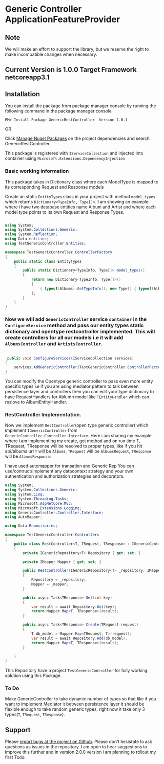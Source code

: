 # Generic Controller ApplicationFeatureProvider

## Note

We will make an effort to support the library, but we reserve the right to make incompatible
changes when necessary.

## Current Version is 1.0.0 Target Framework netcoreapp3.1

## Installation

You can install the package from package manager console by running the following command in the package manager console

`PM> Install-Package GenericRestController -Version 1.0.1`

OR

Click [Manage Nuget Packages](https://www.nuget.org/packages/GenericRestController/1.0.0) on the project dependencies and search GenericRestController

This package is registered with `IServiceCollection` and injected into container using `Microsoft.Extensions.DependencyInjection`

### Basic working information

This package takes in Dictionary class where each ModelType is mapped to its corresponding Request and Response models

Create an static `EntityTypes` class in your project with method `model_types` which returns `Dictionary<TypeInfo, Type[]>`. I am showing an example  where i have two database entities name Album and Artist and where each model type points to its own Request and Response Types.
```C#

using System;
using System.Collections.Generic;
using System.Reflection;
using Data.entities;
using TestGenericController.Entities;

namespace TestGenericController.ControllerFactory
{
    public static class EntityTypes
    {
        public static Dictionary<TypeInfo, Type[]> model_types()
        {
            return new Dictionary<TypeInfo, Type[]>()
            {
                { typeof(Albums).GetTypeInfo(), new Type[] { typeof(Albums) ,typeof(AlbumRequest).GetTypeInfo(), typeof(AlbumResponse).GetTypeInfo() } }
            };
        }
    }
}

```

### Now we will add `GenericControlle`r service `container` in the `ConfigureService` method and pass our entity types static dictionary and opentype restcontroller implemented. This will create controllers for all our models i.e it will add `AlbumsController` and `ArtistsController`.

```C#

 public void ConfigureServices(IServiceCollection services)
{
    services.AddGenericController(TestGenericController.ControllerFactory.EntityTypes.model_types(), typeof(RestController<,,>));
}

```

You can modify the Opentype generic controller to pass even more entity specific types i.e if you are using mediator pattern to talk between persistence layer and controllers then you can edit your type dictionary to have RequestHandlers for Ablumn model like `TEntityHandler` which can reslove to AlbumEntityHandler.

### RestController Implementation.

Now we implement `RestControlle`r(open type generic controller) which implement `IGenericController` from `GenericController.Controller.Interface`.
Here i am sharing my example where i am implementing my create, get method and on run time T, TRequest, TResponse will be resolved to proper types, like if you hit api/albums url `T` will be `Albums`, `TRequest` will be `AlbumsRequest`, `TResponse` will be `AlbumsResponse`.

I have used automapper for transation and Generic Rep
You can use/contruct/implement any datacontext strategy and your own authentication and authorization strategies and decorators.

```C#
using System;
using System.Collections.Generic;
using System.Linq;
using System.Threading.Tasks;
using Microsoft.AspNetCore.Mvc;
using Microsoft.Extensions.Logging;
using GenericController.Controller.Interface;
using AutoMapper;

using Data.Repositories;

namespace TestGenericController.Controllers
{
    public class RestController<T, TRequest, TResponse> : IGenericController<T, TRequest, TResponse> where T : class where TRequest : class where TResponse : class
    {
        private IGenericRepository<T> Repository { get; set; }

        private IMapper Mapper { get; set; }

        public RestController(IGenericRepository<T> _repository, IMapper _mapper)
        {
            Repository = _repository;
            Mapper = _mapper;
        }

        public async Task<TResponse> Get(int key)
        {
            var result = await Repository.Get(key);
            return Mapper.Map<T, TResponse>(result);
        }

        public async Task<TResponse> Create(TRequest request)
        {
            T db_model = Mapper.Map<TRequest, T>(request);
            var result = await Repository.Add(db_model);
            return Mapper.Map<T, TResponse>(result);
        }
        
    }
}


```

This Repository have a project `TestGenericController` for fully working solution using this Package.


### To Do
 Make GenericController to take dynamic number of types so that like if you want to implement Mediator it between persistence layer it should be flexible enough to take random generic types, right now it take only 3 types(`T`, `TRequest`, `TResponse`).

## Support

Please [report bugs at the project on Github](https://github.com/ajays1991/GenericController/issues). Please don't hesistate to ask questions as issues in the repository. I am open to hear suggestions to improve this furthur and in version 2.0.0 version i am planning to rollout my first  Todo.
